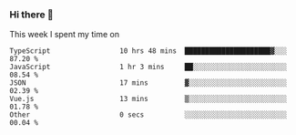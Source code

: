 ### Hi there 👋

<!--
**qiruohan/qiruohan** is a ✨ _special_ ✨ repository because its `README.md` (this file) appears on your GitHub profile.

Here are some ideas to get you started:

- 🔭 I’m currently working on ...
- 🌱 I’m currently learning ...
- 👯 I’m looking to collaborate on ...
- 🤔 I’m looking for help with ...
- 💬 Ask me about ...
- 📫 How to reach me: ...
- 😄 Pronouns: ...
- ⚡ Fun fact: ...
-->

This week I spent my time on 
<!--START_SECTION:waka-->

```text
TypeScript                 10 hrs 48 mins  █████████████████████▓░░░   87.20 %
JavaScript                 1 hr 3 mins     ██░░░░░░░░░░░░░░░░░░░░░░░   08.54 %
JSON                       17 mins         ▓░░░░░░░░░░░░░░░░░░░░░░░░   02.39 %
Vue.js                     13 mins         ▒░░░░░░░░░░░░░░░░░░░░░░░░   01.78 %
Other                      0 secs          ░░░░░░░░░░░░░░░░░░░░░░░░░   00.04 %
```

<!--END_SECTION:waka-->
